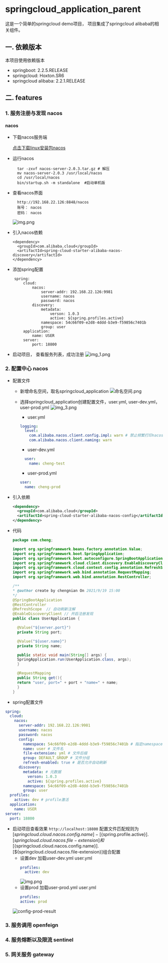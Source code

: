 # springcloud_application_parent

这是一个简单的springcloud demo项目， 项目集成了springcloud alibaba的相关组件。

## 一. 依赖版本

本项目使用依赖版本

* springboot: 2.2.5.RELEASE
* springcloud: Hoxton.SR6
* springcloud alibaba: 2.2.1.RELEASE

## 二. features

### 1. 服务注册与发现 nacos

#### nacos

* 下载nacos服务端

  [点击下载linux安装包nacos](https://github.com/alibaba/nacos/releases/download/2.0.3/nacos-server-2.0.3.tar.gz)

* 运行nacos
  ```
    tar -zxvf nacos-server-2.0.3.tar.gz # 解压
    mv nacos-server-2.0.3 /usr/local/nacos 
    cd /usr/local/nacos
    bin/startup.sh -m standalone  #启动单机版
  ```
* 查看nacos界面
  ```
    http://192.168.22.126:8848/nacos
    账号： nacos
    密码： nacos
  ```
  ![img.png](readmeImg/nacos-main_page.png)
* 引入nacos依赖
  ```
  <dependency>
    <groupId>com.alibaba.cloud</groupId>
    <artifactId>spring-cloud-starter-alibaba-nacos-discovery</artifactId>
  </dependency>
  ```
* 添加spring配置
```
    spring:
        cloud:
            nacos:
                server-addr: 192.168.22.126:9981
                username: nacos
                password: nacos
            discovery:
                metadata:
                    verson: 1.0.3
                    active: ${spring.profiles.active}
                namespace: 54c66f09-e2d8-4ddd-b3e9-f59856c7401b
                group: user
        application:
            name: USER
        server:
            port: 18800  
```
* 启动项目， 查看服务列表，成功注册
![img_1.png](readmeImg/nacos-service-list.png)
### 2. 配置中心 nacos
* 配置文件
  * 新增命名空间，取名springcloud_application
  ![命名空间.png](readmeImg/nacos-namespace-list.png)
  * 选择springcloud_application创建配置文件，user.yml, user-dev.yml，user-prod.yml
  ![img_3.png](readmeImg/nacos-config-list.png)
    
    * user.yml
    ```yaml
    logging:
      level:
        com.alibaba.nacos.client.config.impl: warn # 禁止频繁打印nacos心跳日志
        com.alibaba.nacos.client.naming: warn
    ```
    
    * user-dev.yml
    ```yaml
      user:
        name: cheng-test
    ```
    
    * user-prod.yml
    ```yaml
    user:
      name: cheng-prod
    ```
    
* 引入依赖
  
  ```xml
  <dependency>
    <groupId>com.alibaba.cloud</groupId>
    <artifactId>spring-cloud-starter-alibaba-nacos-config</artifactId>
  </dependency>
  ```
* 代码
  ```java
  package com.cheng;
  
  import org.springframework.beans.factory.annotation.Value;
  import org.springframework.boot.SpringApplication;
  import org.springframework.boot.autoconfigure.SpringBootApplication;
  import org.springframework.cloud.client.discovery.EnableDiscoveryClient;
  import org.springframework.cloud.context.config.annotation.RefreshScope;
  import org.springframework.web.bind.annotation.RequestMapping;
  import org.springframework.web.bind.annotation.RestController;
  
  /**
  * @author create by chengnian On 2021/9/19 15:00
  */
  @SpringBootApplication
  @RestController
  @RefreshScope  // 自动刷新注解
  @EnableDiscoveryClient // 开启注册发现
  public class UserApplication {
  
    @Value("${server.port}")
    private String port;
  
    @Value("${user.name}")
    private String name;
  
    public static void main(String[] args) {
    SpringApplication.run(UserApplication.class, args);
    }
  
    @RequestMapping
    public String get(){
    return "user, port=" + port + "name=" + name;
    }
  }
* spring配置文件
```yaml
spring:
  cloud:
    nacos:
      server-addr: 192.168.22.126:9981
      username: nacos
      password: nacos
      config:
        namespace: 54c66f09-e2d8-4ddd-b3e9-f59856c7401b # 指定namespace  即命名空间springcloud_application的id
        name: user # 文件名
        file-extension: yml # 文件后缀
        group: DEFAULT_GROUP # 文件分组
        refresh-enabled: true # 是否允许自动刷新
      discovery:
        metadata: # 元数据
          verson: 1.0.3
          active: ${spring.profiles.active}
        namespace: 54c66f09-e2d8-4ddd-b3e9-f59856c7401b
        group: user
  profiles:
    active: dev # profile激活
  application:
    name: USER
server:
  port: 18800
```

* 启动项目查看效果
  `
  http://localhost:18800
  `
  配置文件匹配规则为 
  [${springcloud.cloud.nacos.config.name}]-[${spring.profile.active}].[${springcloud.cloud.nacos.file-extension}]
  和[${springcloud.cloud.nacos.config.name}].[${springcloud.cloud.nacos.file-extension}]组合配置
  * 设置dev  加载user-dev.yml user.yml
    ```yaml
    profiles:
      active: dev
    ```
    ![img.png](readmeImg/config-dev-result.png)
  * 设置prod  加载user-prod.yml user.yml
    ```yaml 
    profiles:
    active: prod
    ```
  ![config-prod-result](readmeImg/config-prod-result.png)

### 3. 服务调用 openfeign

### 4. 服务熔断以及限流 sentinel

### 5. 网关服务 gateway




